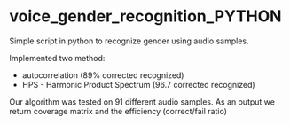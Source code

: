 # voice_gender_recognition_PYTHON
Simple script in python to recognize gender using audio samples.

Implemented two method:

- autocorrelation (89% corrected recognized)
- HPS - Harmonic Product Spectrum (96.7 corrected recognized)

Our algorithm was tested on 91 different audio samples.
As an output we return coverage matrix and the efficiency (correct/fail ratio)
